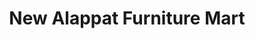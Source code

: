 ---
title: "New Alappat Furniture Mart"
url: /irininjalakuda/new-alappat-furniture-mart-pullur/
shop: Möbel
---